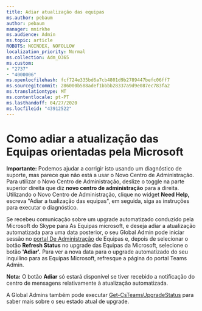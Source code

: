 ```yaml
---
title: Adiar atualização das equipas
ms.author: pebaum
author: pebaum
manager: mnirkhe
ms.audience: Admin
ms.topic: article
ROBOTS: NOINDEX, NOFOLLOW
localization_priority: Normal
ms.collection: Adm_O365
ms.custom:
- "2737"
- "4000006"
ms.openlocfilehash: fcf724e335bd6a7cb4801d9b2789447befc06ff7
ms.sourcegitcommit: 286000b588adef1bbbb28337a9d9e087ec783fa2
ms.translationtype: MT
ms.contentlocale: pt-PT
ms.lasthandoff: 04/27/2020
ms.locfileid: "43912522"
---
```

# <a name="how-to-postpone-the-microsoft-driven-teams-upgrade"></a>Como adiar a atualização das Equipas orientadas pela Microsoft

**Importante:** Podemos ajudar a corrigir isto usando um diagnóstico de suporte, mas parece que não está a usar o Novo Centro de Administração. Para utilizar o Novo Centro de Administração, deslize o toggle na parte superior direita que diz **novo centro de administração** para a direita. Utilizando o Novo Centro de Administração, clique no widget **Need Help,** escreva "Adiar a tualização das equipas", em seguida, siga as instruções para executar o diagnóstico.

Se recebeu comunicação sobre um upgrade automatizado conduzido pela Microsoft do Skype para As Equipas microsoft, e deseja adiar a atualização automatizada para uma data posterior, o seu Global Admin pode iniciar sessão no [portal De Administração](https://admin.teams.microsoft.com/dashboard) de Equipas e, depois de selecionar o botão **Refresh Status** no upgrade das Equipas da Microsoft, selecione o botão **'Adiar'.** Para ver a nova data para o upgrade automatizado do seu inquilino para as Equipas Microsoft, refresque a página do portal Teams Admin.

**Nota:** O botão **Adiar** só estará disponível se tiver recebido a notificação do centro de mensagens relativamente à atualização automatizada. 

A Global Admins também pode executar [Get-CsTeamsUpgradeStatus](https://docs.microsoft.com/powershell/module/skype/get-csteamsupgradestatus?view=skype-ps) para saber mais sobre o seu estado atual de upgrade.

